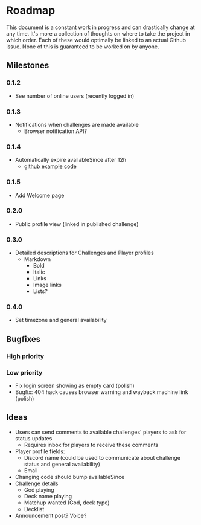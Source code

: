 # Roadmap

This document is a constant work in progress and can drastically change at any time.
It's more a collection of thoughts on where to take the project in which order.
Each of these would optimally be linked to an actual Github issue.
None of this is guaranteed to be worked on by anyone.

## Milestones

### 0.1.2

- See number of online users (recently logged in)

### 0.1.3

- Notifications when challenges are made available
  - Browser notification API?

### 0.1.4

- Automatically expire availableSince after 12h
  - [github example code](https://github.com/firebase/functions-samples/blob/master/delete-unused-accounts-cron/functions/index.js)

### 0.1.5

- Add Welcome page

### 0.2.0

- Public profile view (linked in published challenge)

### 0.3.0

- Detailed descriptions for Challenges and Player profiles
  - Markdown
    - Bold
    - Italic
    - Links
    - Image links
    - Lists?

### 0.4.0

- Set timezone and general availability

## Bugfixes

### High priority

### Low priority

- Fix login screen showing as empty card (polish)
- Bugfix: 404 hack causes browser warning and wayback machine link (polish)

## Ideas

- Users can send comments to available challenges' players to ask for status updates
  - Requires inbox for players to receive these comments
- Player profile fields:
  - Discord name (could be used to communicate about challenge status and general availability)
  - Email
- Changing code should bump availableSince
- Challenge details
  - God playing
  - Deck name playing
  - Matchup wanted (God, deck type)
  - Decklist
- Announcement post? Voice?

